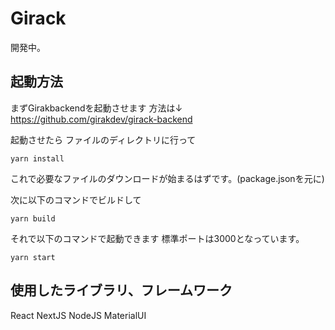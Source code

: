# Girack
開発中。

## 起動方法
まずGirakbackendを起動させます
方法は↓
https://github.com/girakdev/girack-backend

起動させたら
ファイルのディレクトリに行って
```
yarn install
```
これで必要なファイルのダウンロードが始まるはずです。(package.jsonを元に)

次に以下のコマンドでビルドして
```
yarn build
```
それで以下のコマンドで起動できます
標準ポートは3000となっています。
```
yarn start
```

## 使用したライブラリ、フレームワーク
React
NextJS
NodeJS
MaterialUI
